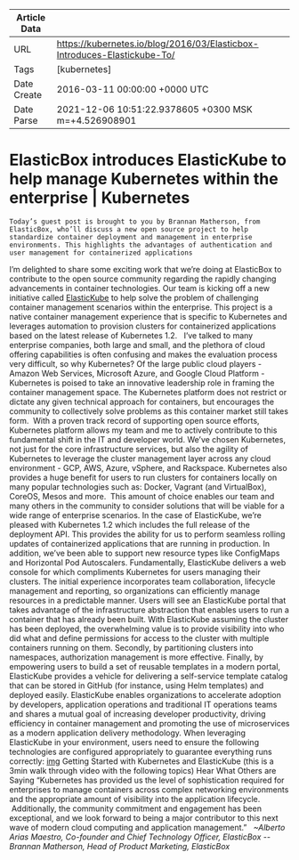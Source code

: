 |             Article Data             ||
| ----------------- | ----------------- |
| URL               | https://kubernetes.io/blog/2016/03/Elasticbox-Introduces-Elastickube-To/        |
| Tags              | [kubernetes]       |
| Date Create       | 2016-03-11 00:00:00 &#43;0000 UTC |
| Date Parse        | 2021-12-06 10:51:22.9378605 &#43;0300 MSK m=&#43;4.526908901  |

#  ElasticBox introduces ElasticKube to help manage Kubernetes within the enterprise  | Kubernetes

	
	
	
	
	Today’s guest post is brought to you by Brannan Matherson, from ElasticBox, who’ll discuss a new open source project to help standardize container deployment and management in enterprise environments. This highlights the advantages of authentication and user management for containerized applications
I’m delighted to share some exciting work that we’re doing at ElasticBox to contribute to the open source community regarding the rapidly changing advancements in container technologies. Our team is kicking off a new initiative called [ElasticKube](http://elastickube.com/) to help solve the problem of challenging container management scenarios within the enterprise. This project is a native container management experience that is specific to Kubernetes and leverages automation to provision clusters for containerized applications based on the latest release of Kubernetes 1.2.  
I’ve talked to many enterprise companies, both large and small, and the plethora of cloud offering capabilities is often confusing and makes the evaluation process very difficult, so why Kubernetes? Of the large public cloud players - Amazon Web Services, Microsoft Azure, and Google Cloud Platform - Kubernetes is poised to take an innovative leadership role in framing the container management space. The Kubernetes platform does not restrict or dictate any given technical approach for containers, but encourages the community to collectively solve problems as this container market still takes form.  With a proven track record of supporting open source efforts, Kubernetes platform allows my team and me to actively contribute to this fundamental shift in the IT and developer world.
We’ve chosen Kubernetes, not just for the core infrastructure services, but also the agility of Kubernetes to leverage the cluster management layer across any cloud environment - GCP, AWS, Azure, vSphere, and Rackspace. Kubernetes also provides a huge benefit for users to run clusters for containers locally on many popular technologies such as: Docker, Vagrant (and VirtualBox), CoreOS, Mesos and more.  This amount of choice enables our team and many others in the community to consider solutions that will be viable for a wide range of enterprise scenarios. In the case of ElasticKube, we’re pleased with Kubernetes 1.2 which includes the full release of the deployment API. This provides the ability for us to perform seamless rolling updates of containerized applications that are running in production. In addition, we’ve been able to support new resource types like ConfigMaps and Horizontal Pod Autoscalers.
Fundamentally, ElasticKube delivers a web console for which compliments Kubernetes for users managing their clusters. The initial experience incorporates team collaboration, lifecycle management and reporting, so organizations can efficiently manage resources in a predictable manner. Users will see an ElasticKube portal that takes advantage of the infrastructure abstraction that enables users to run a container that has already been built. With ElasticKube assuming the cluster has been deployed, the overwhelming value is to provide visibility into who did what and define permissions for access to the cluster with multiple containers running on them. Secondly, by partitioning clusters into namespaces, authorization management is more effective. Finally, by empowering users to build a set of reusable templates in a modern portal, ElasticKube provides a vehicle for delivering a self-service template catalog that can be stored in GitHub (for instance, using Helm templates) and deployed easily.
ElasticKube enables organizations to accelerate adoption by developers, application operations and traditional IT operations teams and shares a mutual goal of increasing developer productivity, driving efficiency in container management and promoting the use of microservices as a modern application delivery methodology. When leveraging ElasticKube in your environment, users need to ensure the following technologies are configured appropriately to guarantee everything runs correctly:
[img](http://cl.ly/0i3M2L3Q030z/Image%202016-03-11%20at%209.49.12%20AM.png)
Getting Started with Kubernetes and ElasticKube
(this is a 3min walk through video with the following topics)
Hear What Others are Saying
“Kubernetes has provided us the level of sophistication required for enterprises to manage containers across complex networking environments and the appropriate amount of visibility into the application lifecycle.  Additionally, the community commitment and engagement has been exceptional, and we look forward to being a major contributor to this next wave of modern cloud computing and application management.”  
*~Alberto Arias Maestro, Co-founder and Chief Technology Officer, ElasticBox*
*-- Brannan Matherson, Head of Product Marketing, ElasticBox*


	

	


